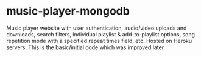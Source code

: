 # music-player-mongodb
Music player website with user authentication, audio/video uploads and downloads, search filters, individual playlist & add-to-playlist options, song repetition mode with a specified repeat times field, etc.
Hosted on Heroku servers. This is the basic/initial code which was improved later.
